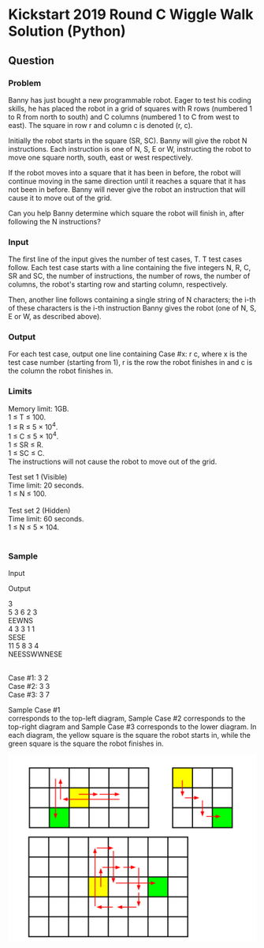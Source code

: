 # Kickstart 2019 Round C Wiggle Walk Solution (Python)
## Question
### Problem
Banny has just bought a new programmable robot. Eager to test his coding skills, he has placed the robot in a grid of squares with R rows (numbered 1 to R from north to south) and C columns (numbered 1 to C from west to east). The square in row r and column c is denoted (r, c).

Initially the robot starts in the square (SR, SC). Banny will give the robot N instructions. Each instruction is one of N, S, E or W, instructing the robot to move one square north, south, east or west respectively.

If the robot moves into a square that it has been in before, the robot will continue moving in the same direction until it reaches a square that it has not been in before. Banny will never give the robot an instruction that will cause it to move out of the grid.

Can you help Banny determine which square the robot will finish in, after following the N instructions?

### Input
The first line of the input gives the number of test cases, T. T test cases follow. Each test case starts with a line containing the five integers N, R, C, SR and SC, the number of instructions, the number of rows, the number of columns, the robot's starting row and starting column, respectively.

Then, another line follows containing a single string of N characters; the i-th of these characters is the i-th instruction Banny gives the robot (one of N, S, E or W, as described above).

### Output
For each test case, output one line containing Case #x: r c, where x is the test case number (starting from 1), r is the row the robot finishes in and c is the column the robot finishes in.

### Limits
Memory limit: 1GB.<br />
1 ≤ T ≤ 100.<br />
1 ≤ R ≤ 5 × 10<sup>4</sup>.<br />
1 ≤ C ≤ 5 × 10<sup>4</sup>.<br />
1 ≤ SR ≤ R.<br />
1 ≤ SC ≤ C.<br />
The instructions will not cause the robot to move out of the grid.<br />

Test set 1 (Visible)<br />
Time limit: 20 seconds.<br />
1 ≤ N ≤ 100.<br />
<br />
Test set 2 (Hidden)<br />
Time limit: 60 seconds.<br />
1 ≤ N ≤ 5 × 104.<br /><br />

### Sample

Input <br />
 	
Output <br />
 
3<br />
5 3 6 2 3<br />
EEWNS<br />
4 3 3 1 1<br />
SESE<br />
11 5 8 3 4<br />
NEESSWWNESE<br /><br />

  
Case #1: 3 2<br />
Case #2: 3 3<br />
Case #3: 3 7<br />

  
Sample Case #1<br /> corresponds to the top-left diagram, Sample Case #2 corresponds to the top-right diagram and Sample Case #3 corresponds to the lower diagram. In each diagram, the yellow square is the square the robot starts in, while the green square is the square the robot finishes in.

<img src="./describe.svg" />
